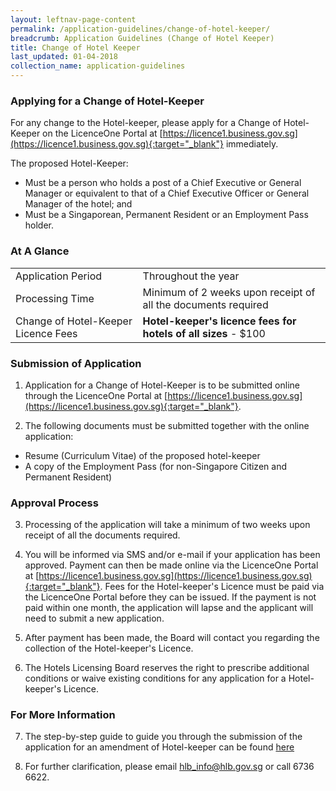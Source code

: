 ```yaml
---
layout: leftnav-page-content
permalink: /application-guidelines/change-of-hotel-keeper/
breadcrumb: Application Guidelines (Change of Hotel Keeper) 
title: Change of Hotel Keeper
last_updated: 01-04-2018
collection_name: application-guidelines
---
```


### **Applying for a Change of Hotel-Keeper**

For any change to the Hotel-keeper, please apply for a Change of Hotel-Keeper on the LicenceOne Portal at [https://licence1.business.gov.sg](https://licence1.business.gov.sg){:target="_blank"} immediately.

The proposed Hotel-Keeper:
* Must be a person who holds a post of a Chief Executive or General Manager or equivalent to that of a Chief Executive Officer or General Manager of the hotel; and 
* Must be a Singaporean, Permanent Resident or an Employment Pass holder. 

### **At A Glance**

<table class="table-v">
  <tr>
    <td>Application Period</td>
    <td> Throughout the year</td> 
  </tr>
  <tr>
    <td>Processing Time</td>
    <td>Minimum of 2 weeks upon receipt of all the documents required</td>
  </tr>
  <tr>
    <td>Change of Hotel-Keeper Licence Fees</td>
    <td><b>Hotel-keeper's licence fees for hotels of all sizes</b> - $100</td>
  </tr>
</table>

### **Submission of Application**

1. Application for a Change of Hotel-Keeper is to be submitted online through the LicenceOne Portal at [https://licence1.business.gov.sg](https://licence1.business.gov.sg){:target="_blank"}.

2. The following documents must be submitted together with the online application:
* Resume (Curriculum Vitae) of the proposed hotel-keeper
* A copy of the Employment Pass (for non-Singapore Citizen and Permanent Resident)


### **Approval Process**

3. Processing of the application will take a minimum of two weeks upon receipt of all the documents required. 

4. You will be informed via SMS and/or e-mail if your application has been approved. Payment can then be made online via the LicenceOne Portal at [https://licence1.business.gov.sg](https://licence1.business.gov.sg){:target="_blank"}. Fees for the Hotel-keeper's Licence must be paid via the LicenceOne Portal before they can be issued. If the payment is not paid within one month, the application will lapse and the applicant will need to submit a new application. 

5. After payment has been made, the Board will contact you regarding the collection of the Hotel-keeper's Licence. 

6. The Hotels Licensing Board reserves the right to prescribe additional conditions or waive existing conditions for any application for a Hotel-keeper's Licence.

### **For More Information**

7. The step-by-step guide to guide you through the submission of the application for an amendment of Hotel-keeper can be found [here]({{site.baseurl}}/media/guides/files/guide-amendment-of-licence.pdf)

8. For further clarification, please email [hlb_info@hlb.gov.sg](mailto:hlb_info@hlb.gov.sg) or call 6736 6622.
